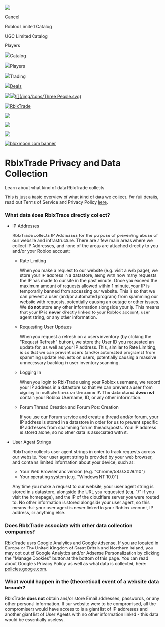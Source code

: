 ![](/img/icons/Search.svg)

Cancel

Roblox Limited Catalog

UGC Limited Catalog

Players

![](/img/icons/Shop.svg)Catalog

![](/img/icons/PlayerLookup_1.svg)Players

![](/img/icons/TradeADs.svg)Trading

[![](/img/icons/SellAmount.svg)Deals](https://rblx.trade/catalog/deals)

[![](/img/icons/Settings.svg)](https://rblx.trade/settings)[![](/img/icons/TradeBadges.svg)](https://rblx.trade/settings)[![](/img/icons/Three People.svg)](https://rblx.trade/settings)

[![RblxTrade](/img/logo-2022-05-16-v2.webp)](https://rblx.trade/)

![](/img/icons/Search.svg)

[![](/img/icons/Forums.svg)](https://rblx.trade/chat)

![](/img/icons/Menu.svg)

[![bloxmoon.com banner](/img/bloxmoon-728x90.png)](https://bloxmoon.com/?ref=rblxtrade)

RblxTrade Privacy and Data Collection
=====================================

Learn about what kind of data RblxTrade collects

This is just a basic overview of what kind of data we collect. For full details, read out Terms of Service and Privacy Policy [here](https://rblx.trade/about/terms).

### What data does RblxTrade directly collect?

* IP Addresses
    
    RblxTrade collects IP Addresses for the purpose of preventing abuse of our website and infrastructure. There are a few main areas where we collect IP Addresses, and none of the areas are attached directly to you and/or your Roblox account:
    
    * Rate Limiting
        
        When you make a request to our website (e.g. visit a web page), we store your IP address in a datastore, along with how many requests the IP has made to our site in the past minute. Once you exceed the maximum amount of requests allowed within 1 minute, your IP is temporarily banned from accessing our website. This is so that we can prevent a user (and/or automated program) from spamming our website with requests, potentially causing an outage or other issues. We **do not** store any other information alongside your ip. This means that your IP is **never** directly linked to your Roblox account, user agent string, or any other information.
        
    * Requesting User Updates
        
        When you request a refresh on a users inventory (by clicking the "Request Refresh" button), we store the User ID you requested an update for, as well as your IP address. This, similar to Rate Limiting, is so that we can prevent users (and/or automated programs) from spamming update requests on users, potentially causing a massive unnecessary backlog in user inventory scanning.
        
    * Logging In
        
        When you login to RblxTrade using your Roblox username, we record your IP address in a datastore so that we can prevent a user from signing in multiple times on the same IP. The data stored **does not** contain your Roblox Username, ID, or any other information.
        
    * Forum Thread Creation and Forum Post Creation
        
        If you use our Forum service and create a thread and/or forum, your IP address is stored in a datastore in order for us to prevent specific IP addresses from spamming forum threads/posts. Your IP address is stored alone, so no other data is associated with it.
        
* User Agent Strings
    
    RblxTrade collects user agent strings in order to track requests across our website. Your user agent string is provided by your web browser, and contains limited information about your device, such as:
    
    * Your Web Browser and version (e.g. "Chrome/58.0.3029.110")
    * Your operating system (e.g. "Windows NT 10.0")
    
    Any time you make a request to our website, your user agent string is stored in a datastore, alongside the URL you requested (e.g. "/" if you visit the homepage), and the IP of the cloudflare server you were routed to. No other information is stored alongside your user agent, so this means that your user agent is never linked to your Roblox account, IP address, or anything else.
    

### Does RblxTrade associate with other data collection companies?

RblxTrade uses Google Analytics and Google Adsense. If you are located in Europe or The United Kingdom of Great Britain and Northern Ireland, you may opt out of Google Analytics and/or Adsense Personalization by clicking the "Manage Cookies" button at the bottom of this page. You can read about Google's Privacy Policy, as well as what data is collected, here: [policies.google.com](https://policies.google.com/?hl=en-US).

### What would happen in the (theoretical) event of a website data breach?

RblxTrade **does not** obtain and/or store Email addresses, passwords, or any other personal information. If our website were to be compromised, all the compromisers would have access to is a giant list of IP addresses and another giant list of User Agents with no other information linked - this data would be essentially useless.